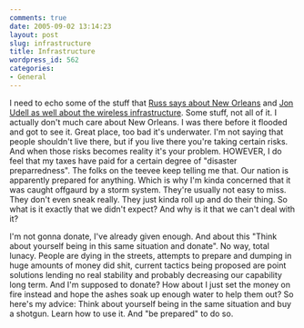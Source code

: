 ```yaml
---
comments: true
date: 2005-09-02 13:14:23
layout: post
slug: infrastructure
title: Infrastructure
wordpress_id: 562
categories:
- General
---
```


I need to echo some of the stuff that [Russ says about New Orleans](http://www.russellbeattie.com/notebook/1008608.html) and [Jon Udell as well about the wireless infrastructure](http://weblog.infoworld.com/udell/2005/09/02.html#a1294). Some stuff, not all of it. I actually don't much care about New Orleans. I was there before it flooded and got to see it. Great place, too bad it's underwater. I'm not saying that people shouldn't live there, but if you live there you're taking certain risks. And when those risks becomes reality it's your problem. HOWEVER, I do feel that my taxes have paid for a certain degree of "disaster preparredness". The folks on the teevee keep telling me that. Our nation is apparently prepared for anything. Which is why I'm kinda concerned that it was caught offgaurd by a storm system. They're usually not easy to miss. They don't even sneak really. They just kinda roll up and do their thing. So what is it exactly that we didn't expect? And why is it that we can't deal with it?

I'm not gonna donate, I've already given enough. And about this "Think about yourself being in this same situation and donate". No way, total lunacy. People are dying in the streets, attempts to prepare and dumping in huge amounts of money did shit, current tactics being proposed are point solutions lending no real stability and probably decreasing our capability long term. And I'm supposed to donate? How about I just set the money on fire instead and hope the ashes soak up enough water to help them out? So here's my advice: Think about yourself being in the same situation and buy a shotgun. Learn how to use it. And "be prepared" to do so.
